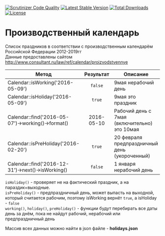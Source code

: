 [![Scrutinizer Code Quality](https://scrutinizer-ci.com/g/carono/production-calendar/badges/quality-score.png?b=master)](https://scrutinizer-ci.com/g/carono/production-calendar/?branch=master)
[![Latest Stable Version](https://poser.pugx.org/carono/production-calendar/v/stable)](https://packagist.org/packages/carono/production-calendar)
[![Total Downloads](https://poser.pugx.org/carono/production-calendar/downloads)](https://packagist.org/packages/carono/production-calendar)
[![License](https://poser.pugx.org/carono/production-calendar/license)](https://packagist.org/packages/carono/production-calendar)

# Производственный календарь

Список праздников в соответствии с производственным календарём Российской Федерации 2012-2019гг  
Данные предоставлены сайтом http://www.consultant.ru/law/ref/calendar/proizvodstvennye

|Метод|Результат|Описание|
|---|:--:|---|
|Calendar::isWorking('2016-05-09')|`false`|9мая нерабочий день
|Calendar::isHoliday('2016-05-09')|`true`|9мая это праздник
|Calendar::find('2016-05-07')->working()->format()|2016-05-10|Рабочий день с 7мая (включительно) это 10мая
|Calendar::isPreHoliday('2016-02-20')|`true`|20 февраля предпраздничный день (укороченный)
|Calendar::find('2016-12-31')->next()->isWorking()|`false`|1 января нерабочий день

`isHoliday()` - проверяет не на фактический праздник, а на параздик+выходные.  
`isPreHoliday()` - предпраздничный день, может выпасть на выходной, который считается рабочим, поэтому isWorking вернёт `true`, а isHoliday - `false`  
`working()`, `holiday()`, `preHoliday()` - функции будут перебирать все даты день за днём, пока не найдут рабочий, нерабочий или предпраздничный день

Массив всех данных можно найти в json файле - **holidays.json**